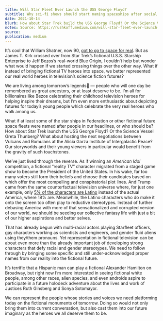 ```yaml
---
title: Will Star Fleet Ever Launch the USS George Floyd?
subtitle: Why sci-fi shows should start naming spaceships after social justice heroes.
date: 2021-10-14
blurb: How about Star Trek build the USS George Floyd? Or the Science Vessel Greta Thunberg? What about the Alicia Garza Institute of Intergalactic Peace?
notes: Source: https://rushkoff.medium.com/will-star-fleet-ever-launch-the-uss-george-floyd-b6bbafef43c9
source: 
publication: medium
---
```


It’s cool that William Shatner, now 90, [got to go to space for real](https://uk.news.yahoo.com/william-shatner-blasts-space-blue-152639514.html?guce_referrer=ahr0chm6ly93d3cuz29vz2xllmnvbs8&guce_referrer_sig=aqaaamcdqrukbji5sq-relm1kn8r2eeflihkk3g2wphdzdy9ubag0au2ms3af8oipoyk3eol5ui62vnllowdwt3j2lnlwynxggkff7msxjjjb0djtczl58fz2epcd7dzrajmv_t9cmdzma98mbcvtitdfmskol8wk_jwyckndtdorijt). But as James T. Kirk crossed over from Star Trek’s fictional U.S.S. Starship Enterprise to Jeff Bezos’s real-world Blue Origin, I couldn’t help but wonder what would happen if we started crossing things over the other way. What if instead of bringing fictional TV heroes into space, we better represented our real world heroes in television’s science fiction futures?

We are living among tomorrow’s legends — people who will one day be remembered as great ancestors, or at least deserve to be. I’m all for billionaires like Bezos celebrating their childhood television heroes for helping inspire their dreams, but I’m even more enthusiastic about depicting futures for today’s young people which celebrate the very real heroes who walk among us.

What if at least some of the star ships in Federation or other fictional future space fleets were named after people in our headlines, or who should be? How about Star Trek launch the USS George Floyd? Or the Science Vessel Greta Thunberg? What about hosting the next negotiations between Vulcans and Romulans at the Alicia Garza Institute of Intergalactic Peace? Our storyworlds and their young viewers in particular would benefit from the gravity of such touchstones.

We’ve just lived through the reverse. As if winning an _American Idol_ competition, a fictional “reality TV” character migrated from a staged game show to become the President of the United States. In his wake, far too many voters still form their beliefs and choose their candidates based on which offer the most compelling and conspiratorial plot lines. And Trump came from the same counterfactual television universe where, for just one example, only [5% of the characters are Latino](https://www.npr.org/2021/09/21/1039494354/government-report-media-hispanic-latinos) instead of the actual America, where 18% are. Meanwhile, the Latino characters who do make it onto the screen too often play to reductive stereotypes. Instead of further debasing America with more of that sensationalized and corrupted version of our world, we should be seeding our collective fantasy life with just a bit of our higher aspirations and better selves.

That has already begun with multi-racial actors playing Starfleet officers, gay characters working as scientists and engineers, and gender fluid aliens using they/them pronouns. Yet representation in fictional television can be about even more than the already important job of developing strong characters that defy racial and gender stereotypes. We need to follow through by bringing some specific and still under-acknowledged proper names from our reality into the fictional future.

It’s terrific that a Hispanic man can play a fictional Alexander Hamilton on Broadway, but right now I’m more interested in seeing fictional white people, among other races, alien species, and even androids aspire to participate in a future holodeck adventure about the lives and work of Justices Ruth Ginsberg and Sonya Sotomayor.

We can represent the people whose stories and voices we need platforming today on the fictional monuments of tomorrow. Doing so would not only bring them into current conversation, but also cast them into our future imaginary as the heroes we all deserve them to be.
